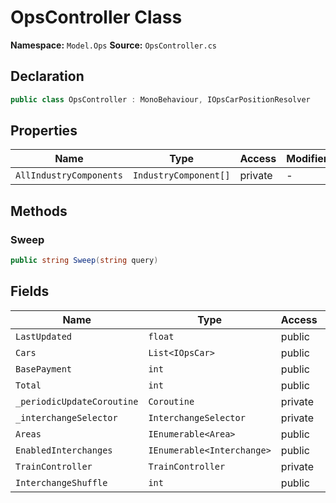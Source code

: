 # OpsController Class

**Namespace:** `Model.Ops`
**Source:** `OpsController.cs`

## Declaration

```csharp
public class OpsController : MonoBehaviour, IOpsCarPositionResolver
```

## Properties

| Name | Type | Access | Modifiers |
|------|------|--------|-----------|
| `AllIndustryComponents` | `IndustryComponent[]` | private | - |

## Methods

### Sweep

```csharp
public string Sweep(string query)
```

## Fields

| Name | Type | Access | Modifiers |
|------|------|--------|-----------|
| `LastUpdated` | `float` | public | - |
| `Cars` | `List<IOpsCar>` | public | `readonly` |
| `BasePayment` | `int` | public | - |
| `Total` | `int` | public | - |
| `_periodicUpdateCoroutine` | `Coroutine` | private | - |
| `_interchangeSelector` | `InterchangeSelector` | private | - |
| `Areas` | `IEnumerable<Area>` | public | - |
| `EnabledInterchanges` | `IEnumerable<Interchange>` | public | - |
| `TrainController` | `TrainController` | private | `static` |
| `InterchangeShuffle` | `int` | public | `static` |


